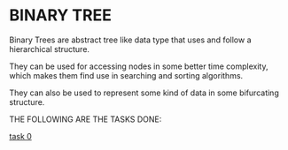 # BINARY TREE

Binary Trees are abstract tree like data type
that uses and follow a hierarchical structure.

They can be used for accessing nodes in some
better time complexity, which makes them find use
in searching and sorting algorithms.

They can also be used to represent some kind of data
in some bifurcating structure.


THE FOLLOWING ARE THE TASKS DONE:

[task 0](0-binary_tree_node.c)
